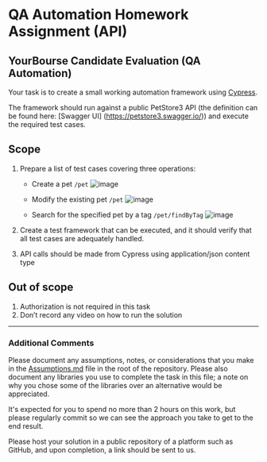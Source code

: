 # QA Automation Homework Assignment (API)

## YourBourse Candidate Evaluation (QA Automation)

Your task is to create a small working automation framework using [Cypress](https://docs.cypress.io/).

The framework should run against a public PetStore3 API  (the definition can be found here: [Swagger UI] (https://petstore3.swagger.io/))
and execute the required test cases.

## Scope

1. Prepare a list of test cases covering three operations:

   - Create a pet `/pet` 
 ![image](https://user-images.githubusercontent.com/109854076/220346748-6ed5693c-e5f5-415c-825a-66b5e592f569.png)

   - Modify the existing pet `/pet`
 ![image](https://user-images.githubusercontent.com/109854076/220346795-dac3402f-a371-4509-82ef-3e629b4c427c.png)

   - Search for the specified pet by a tag `/pet/findByTag`
  ![image](https://user-images.githubusercontent.com/109854076/220346838-acd4547a-871f-403b-997e-588df03ad1c3.png)

2.  Create a test framework that can be executed, and it should verify that all test cases are adequately handled.

3. API calls should be made from Cypress using application/json content type

## Out of scope

1. Authorization is not required in this task
1. Don’t record any video on how to run the solution

------

### Additional Comments

Please document any assumptions, notes, or considerations that you make in the [Assumptions.md](Assumptions.md) file in the root of the repository. Please also document any libraries you use to complete the task in this file; a note on why you chose some of the libraries over an alternative would be appreciated.

It's expected for you to spend no more than 2 hours on this work, but please regularly commit so we can see the approach you take to get to the end result.

Please host your solution in a public repository of a platform such as GitHub, and upon completion, a link should be sent to us.
